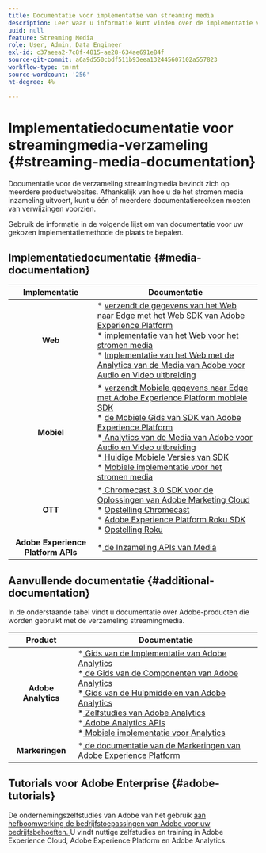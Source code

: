 ```yaml
---
title: Documentatie voor implementatie van streaming media
description: Leer waar u informatie kunt vinden over de implementatie van Streaming Media.
uuid: null
feature: Streaming Media
role: User, Admin, Data Engineer
exl-id: c37aeea2-7c8f-4815-ae28-634ae691e84f
source-git-commit: a6a9d550cbdf511b93eea132445607102a557823
workflow-type: tm+mt
source-wordcount: '256'
ht-degree: 4%

---
```


# Implementatiedocumentatie voor streamingmedia-verzameling {#streaming-media-documentation}

Documentatie voor de verzameling streamingmedia bevindt zich op meerdere productwebsites. Afhankelijk van hoe u de het stromen media inzameling uitvoert, kunt u één of meerdere documentatiereeksen moeten van verwijzingen voorzien.

Gebruik de informatie in de volgende lijst om van documentatie voor uw gekozen implementatiemethode de plaats te bepalen.

## Implementatiedocumentatie {#media-documentation}

| Implementatie | Documentatie |
|:-----------------------:|----------------|
| **Web** | * [ verzendt de gegevens van het Web naar Edge met het Web SDK van Adobe Experience Platform ](/help/implementation/edge/edge-web-sdk.md) <br> * [ implementatie van het Web voor het stromen media ](/help/implementation/media-sdk/setup/web-implementation.md) <br> * [ Implementatie van het Web met de Analytics van de Media van Adobe voor Audio en Video uitbreiding ](https://experienceleague.adobe.com/docs/experience-platform/tags/extensions/adobe/media-analytics-3x/overview.html?lang=en) |
| **Mobiel** | * [ verzendt Mobiele gegevens naar Edge met Adobe Experience Platform mobiele SDK ](/help/implementation/edge/edge-mobile-sdk.md) <br> * [ de Mobiele Gids van SDK van Adobe Experience Platform ](https://developer.adobe.com/client-sdks/documentation/) <br> *[ Analytics van de Media van Adobe voor Audio en Video uitbreiding ](https://developer.adobe.com/client-sdks/documentation/adobe-media-analytics/) <br> *[ Huidige Mobiele Versies van SDK ](https://developer.adobe.com/client-sdks/documentation/current-sdk-versions/) <br> * [ Mobiele implementatie voor het stromen media ](/help/implementation/media-sdk/setup/mobile-implementation.md) | |  |
| **OTT** | *[ Chromecast 3.0 SDK voor de Oplossingen van Adobe Marketing Cloud ](https://adobe-marketing-cloud.github.io/media-sdks/reference/chromecast/) <br> * [ Opstelling Chromecast ](/help/implementation/media-sdk/setup/set-up-chromecast.md)<br> * [ Adobe Experience Platform Roku SDK ](/help/implementation/edge/implementation-edge.md) <br> * [ Opstelling Roku ](/help/implementation/media-sdk/setup/set-up-roku.md) |
| **Adobe Experience Platform APIs** | *[ de Inzameling APIs van Media ](/help/implementation/media-collection-api/mc-api-overview.md) |

## Aanvullende documentatie {#additional-documentation}

In de onderstaande tabel vindt u documentatie over Adobe-producten die worden gebruikt met de verzameling streamingmedia.

| Product | Documentatie |
|:-----------------------:|----------------|
| **Adobe Analytics** | *[ Gids van de Implementatie van Adobe Analytics ](https://experienceleague.adobe.com/docs/analytics/implementation/home.html?lang=en) <br> *[ de Gids van de Componenten van Adobe Analytics ](https://experienceleague.adobe.com/docs/analytics/components/home.html?lang=en) <br> *[ Gids van de Hulpmiddelen van Adobe Analytics ](https://experienceleague.adobe.com/docs/analytics/analyze/home.html?lang=en) <br> *[ Zelfstudies van Adobe Analytics ](https://experienceleague.adobe.com/docs/analytics.html?lang=en#tutorials) <br> *[ Adobe Analytics APIs ](https://developer.adobe.com/analytics-apis/docs/2.0/) <br> *[ Mobiele implementatie voor Analytics ](https://developer.adobe.com/client-sdks/documentation/adobe-analytics/) |
| **Markeringen** | *[ de documentatie van de Markeringen van Adobe Experience Platform ](https://experienceleague.adobe.com/docs/experience-platform/tags/home.html) |

## Tutorials voor Adobe Enterprise {#adobe-tutorials}

De ondernemingszelfstudies van Adobe van het gebruik [ aan hefboomwerking de bedrijfstoepassingen van Adobe voor uw bedrijfsbehoeften. ](https://experienceleague.adobe.com/docs/home-tutorials.html) U vindt nuttige zelfstudies en training in Adobe Experience Cloud, Adobe Experience Platform en Adobe Analytics.

